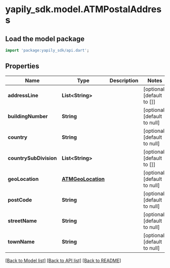# yapily_sdk.model.ATMPostalAddress

## Load the model package
```dart
import 'package:yapily_sdk/api.dart';
```

## Properties
Name | Type | Description | Notes
------------ | ------------- | ------------- | -------------
**addressLine** | **List&lt;String&gt;** |  | [optional] [default to []]
**buildingNumber** | **String** |  | [optional] [default to null]
**country** | **String** |  | [optional] [default to null]
**countrySubDivision** | **List&lt;String&gt;** |  | [optional] [default to []]
**geoLocation** | [**ATMGeoLocation**](ATMGeoLocation.md) |  | [optional] [default to null]
**postCode** | **String** |  | [optional] [default to null]
**streetName** | **String** |  | [optional] [default to null]
**townName** | **String** |  | [optional] [default to null]

[[Back to Model list]](../README.md#documentation-for-models) [[Back to API list]](../README.md#documentation-for-api-endpoints) [[Back to README]](../README.md)


